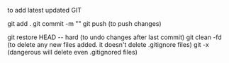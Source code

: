 to add latest updated GIT

git add .
git commit -m "<text goes here>"
git push (to push changes)

git restore HEAD -- hard (to undo changes after last commit)
git clean -fd (to delete any new files added. it doesn't delete .gitignore files)
git -x (dangerous will delete even .gitignored files)
